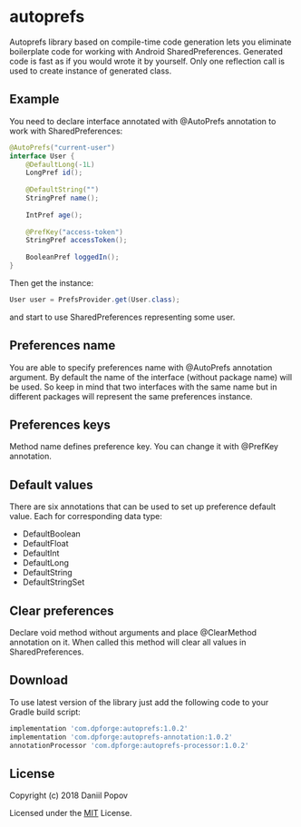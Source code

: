 # autoprefs
Autoprefs library based on compile-time code generation lets you eliminate boilerplate code for working with Android SharedPreferences. Generated code is fast as if you would wrote it by yourself. Only one reflection call is used to create instance of generated class.

Example
-------
You need to declare interface annotated with @AutoPrefs annotation to work with SharedPreferences:
```java
@AutoPrefs("current-user")
interface User {
    @DefaultLong(-1L)
    LongPref id();
    
    @DefaultString("")
    StringPref name();
    
    IntPref age();
    
    @PrefKey("access-token")
    StringPref accessToken();
    
    BooleanPref loggedIn();
}
```
Then get the instance:
```java
User user = PrefsProvider.get(User.class);
```
and start to use SharedPreferences representing some user.

Preferences name
-----------------------
You are able to specify preferences name with @AutoPrefs annotation argument. By default the name of the interface (without package name) will be used. So keep in mind that two interfaces with the same name but in different packages will represent the same preferences instance.

Preferences keys
----------------
Method name defines preference key. You can change it with @PrefKey annotation.

Default values
--------------
There are six annotations that can be used to set up preference default value. Each for corresponding data type:
* DefaultBoolean
* DefaultFloat
* DefaultInt
* DefaultLong
* DefaultString
* DefaultStringSet

Clear preferences
-----------------
Declare void method without arguments and place @ClearMethod annotation on it. When called this method will clear all values in SharedPreferences.

Download
--------
To use latest version of the library just add the following code to your Gradle build script:
```groovy
implementation 'com.dpforge:autoprefs:1.0.2'
implementation 'com.dpforge:autoprefs-annotation:1.0.2'
annotationProcessor 'com.dpforge:autoprefs-processor:1.0.2'
```

License
-------
Copyright (c) 2018 Daniil Popov

Licensed under the [MIT](LICENSE) License.
